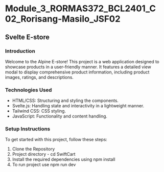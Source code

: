 # Module_3_RORMAS372_BCL2401_C02_Rorisang-Masilo_JSF02

## Svelte E-store

### Introduction

Welcome to the Alpine E-store! This project is a web application designed to showcase products in a user-friendly manner. It features a detailed view modal to display comprehensive product information, including product images, ratings, and descriptions.

### Technologies Used

- HTML/CSS: Structuring and styling the components.
- Svelte.js: Handling state and interactivity in a lightweight manner.
- Tailwind CSS: CSS styling.
- JavaScript: Functionality and content handling.

### Setup Instructions

To get started with this project, follow these steps:

1. Clone the Repository
2. Project directory - cd SwiftCart
3. Install the required dependencies using npm install
4. To run project use npm run dev
